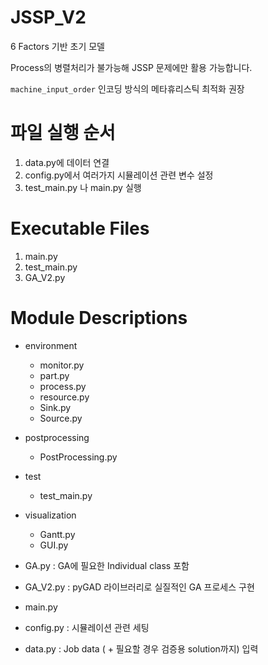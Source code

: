 # JSSP_V2

6 Factors 기반 초기 모델

Process의 병렬처리가 불가능해 JSSP 문제에만 활용 가능합니다.

`machine_input_order` 인코딩 방식의 메타휴리스틱 최적화 권장

# 파일 실행 순서
1. data.py에 데이터 연결
2. config.py에서 여러가지 시뮬레이션 관련 변수 설정
3. test_main.py 나 main.py 실행

# Executable Files

1. main.py
2. test_main.py
3. GA_V2.py

# Module Descriptions
- environment
  - monitor.py
  - part.py
  - process.py
  - resource.py
  - Sink.py
  - Source.py
- postprocessing
  - PostProcessing.py
- test
  - test_main.py
- visualization
  - Gantt.py
  - GUI.py
  

- GA.py : GA에 필요한 Individual class 포함
- GA_V2.py : pyGAD 라이브러리로 실질적인 GA 프로세스 구현
- main.py
- config.py : 시뮬레이션 관련 세팅
- data.py : Job data ( + 필요할 경우 검증용 solution까지) 입력
